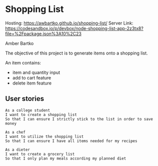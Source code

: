 # Shopping List

Hosting: https://awbartko.github.io/shopping-list/
Server Link: https://codesandbox.io/p/devbox/node-shopping-list-app-2z3tx8?file=%2Fpackage.json%3A10%2C23

Amber Bartko

The objective of this project is to generate items onto a shopping list.

An item contains:

- item and quantity input
- add to cart feature
- delete item feature

## User stories

```
As a college student
I want to create a shopping list
So that I can ensure I strictly stick to the list in order to save money

As a chef
I want to utilize the shopping list
So that I can ensure I have all items needed for my recipes

As a dieter
I want to create a grocery list
So that I only plan my meals according my planned diet
```
